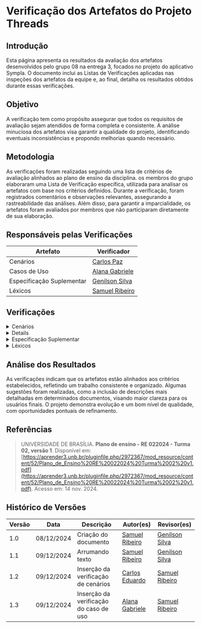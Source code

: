 # Verificação dos Artefatos do Projeto Threads

## Introdução

Esta página apresenta os resultados da avaliação dos artefatos desenvolvidos pelo grupo 08 na entrega 3, focados no projeto do aplicativo Sympla. O documento inclui as Listas de Verificações aplicadas nas inspeções dos artefatos da equipe e, ao final, detalha os resultados obtidos durante essas verificações.

## Objetivo

A verificação tem como propósito assegurar que todos os requisitos de avaliação sejam atendidos de forma completa e consistente. A análise minuciosa dos artefatos visa garantir a qualidade do projeto, identificando eventuais inconsistências e propondo melhorias quando necessário.

## Metodologia

As verificações foram realizadas seguindo uma lista de critérios de avaliação alinhados ao plano de ensino da disciplina. os membros do grupo elaboraram uma Lista de Verificação específica, utilizada para analisar os artefatos com base nos critérios definidos. Durante a verificação, foram registrados comentários e observações relevantes, assegurando a rastreabilidade das análises. Além disso, para garantir a imparcialidade, os artefatos foram avaliados por membros que não participaram diretamente de sua elaboração.

## Responsáveis pelas Verificações

| Artefato                  | Verificador                                        |
| ------------------------- | -------------------------------------------------- |
| Cenários                  | [Carlos Paz](https://github.com/dudupaz)           |
| Casos de Uso              | [Alana Gabriele](https://github.com/alanagabriele) |
| Especificação Suplementar | [Genilson Silva](https://github.com/GenilsonJrs)   |
| Léxicos                   | [Samuel Ribeiro](https://github.com/SamuelRicosta) |

## Verificações

<details>
  <summary>Cenários</summary>

  <!-- Técnicas de priorização  -->
  <h2>Lista de Verificação</h2>

  <div style="text-align: center;">
    <p><strong>Tabela 1: Lista de Verificação </strong></p>
  </div>

<table border="1">

   <tr>
        <th>Id</th>
        <th>Descrição</th>
        <th>Resposta</th>
        <th>Versão, Data e Hora da Avaliação</th>
        <th>Fonte</th>
   </tr>
   <tr>
        <td>1</td>
        <td>Os cenários descrevem claramente o objetivo da funcionalidade?</td>
        <td>Sim</td>
        <td>versão 1.0 - 09/12</td>
        <td><a href="https://aprender3.unb.br/pluginfile.php/2972471/mod_resource/content/2/ihc-ux-%20Personas.pdf">Fonte</a></td>
   </tr>
   <tr>
        <td>2</td>
        <td>Todos os atores e recursos necessários estão listados de forma adequada?</td>
        <td>Sim</td>
        <td>versão 1.0 - 09/12</td>
        <td><a href="https://aprender3.unb.br/pluginfile.php/2972471/mod_resource/content/2/ihc-ux-%20Personas.pdf">Fonte</a></td>
   </tr>
   <tr>
        <td>3</td>
        <td>Os cenários são descritos de forma sequencial e clara, com todos os passos necessários?</td>
        <td>Sim</td>
        <td>versão 1.0 - 09/12</td>
        <td><a href="https://aprender3.unb.br/pluginfile.php/2972471/mod_resource/content/2/ihc-ux-%20Personas.pdf">Fonte</a></td>
  </tr>
  <tr>
        <td>4</td>
        <td>As restrições e exceções estão corretamente indicadas no cenário?</td>
        <td>Sim</td>
        <td>versão 1.0 - 09/12</td>
        <td><a href="https://aprender3.unb.br/pluginfile.php/2972471/mod_resource/content/2/ihc-ux-%20Personas.pdf">Fonte</a></td>
  </tr>
    <tr>
        <td>5</td>
        <td>O tempo estimado para realizar o cenário está razoável e condiz com a experiência do usuário?</td>
        <td>Sim</td>
        <td>versão 1.0 - 09/12</td>
        <td><a href="https://aprender3.unb.br/pluginfile.php/2972471/mod_resource/content/2/ihc-ux-%20Personas.pdf">Fonte</a></td>
    </tr>
     <tr>
    <td>6</td>
    <td>Todas as páginas de priorização apresentam introdução, metodologia e referências?</td>
    <td>Sim</td>
    <td>versão 1.0 - 09/12	</td>
    <td>Diretriz metodológica utilizada no projeto</td>
  </tr>
  <tr>
    <td>7</td>
    <td>Todas as páginas do documento incluem um histórico de versões padronizado, com os nomes do autor e do revisor?</td>
    <td>Sim</td>
    <td>versão 1.0 - 09/12	</td>
    <td>Diretriz metodológica utilizada no projeto</td>
  </tr>

</table>

<h2>Verificação</h2>
<p>Nenhum problema foi encontrado de acordo com a lista de verificação aplicada.

</p>

<h2>Sugestões</h2>
<p>Nenhuma sugestão a ser apontada.
</p>

<h2>Gravação</h2>
<p>O vídeo pode ser visto direto no <a href="https://youtu.be/SswIZZ-0zuY?si=8SKw7gLXbQFqdH5t">YouTube.</a></p>

<div style="text-align: center;">
  <p>Vídeo 1 - Verificação de Cenários </p>
</div>

<iframe width="560" height="315" src="https://www.youtube.com/embed/SswIZZ-0zuY" title="YouTube video player" frameborder="0" allow="accelerometer; autoplay; clipboard-write; encrypted-media; gyroscope; picture-in-picture; web-share" referrerpolicy="strict-origin-when-cross-origin" allowfullscreen></iframe>

<p style="text-align: center; font-size: 14px;">
    Autor: <a href="https://github.com/dudupaz" target="_blank">Carlos Eduardo</a>
  </p>
</details>

<details>
  
  <!-- Técnicas de priorização  -->
  <h2>Lista de Verificação</h2>

  <div style="text-align: center;">
    <p><strong>Tabela 2: Lista de verificação - Casos de Uso </strong></p>
  </div>

<table border="1">
  <tr>
    <th>Número</th>
    <th>Critério</th>
    <th>Avaliação</th>
    <th>Fonte</th>
  </tr>
  <tr>
    <td>1</td>
    <td>O modelo é claro e objetivo?</td>
    <td>Sim</td>
    <td><span style="color: black;">Adaptado de:</span><a href="https://github.com/Requisitos-de-Software/2024.2-Bluesky/blob/main/docs/verificação/Grupo7/imagens/etapa3/1.png?raw?true"> SERRANO, Milene; SERRANO, Mauricio. Requisitos – Aula 13. Slide 15.</td>
  </tr>
  <tr>
    <td>2</td>
    <td>Cada caso de uso tem somente um fluxo principal?</td>
    <td>Sim</td>
    <td><span style="color: black;">Adaptado de:</span><a href="https://github.com/Requisitos-de-Software/2024.2-Bluesky/blob/main/docs/verificação/Grupo7/imagens/etapa3/2.png?raw?true"> SERRANO, Milene; SERRANO, Mauricio. Requisitos – Aula 13. Slide 15.</td>
  </tr>
   <tr>
    <td>3</td>
    <td>Os casos de uso possuem relacionamentos?</td>
    <td>Sim</td>
    <td><span style="color: black;">Adaptado de:</span><a href="https://github.com/Requisitos-de-Software/2024.2-Bluesky/blob/main/docs/verificação/Grupo7/imagens/etapa3/3.png?raw?true"> PIMENTEL, Andrey Ricardo. Projeto de Software Usando a UML. Apostila para Curso de Projeto de Sistemas Orientado a Objetos Usando a UML. Julho de 2007.</td>
  </tr>
   <tr>
    <td>4</td>
    <td>Cada caso de uso atende a uma necessidade funcional do sistema?</td>
    <td>Sim</td>
    <td><span style="color: black;">Adaptado de:</span><a href="https://github.com/Requisitos-de-Software/2024.2-Bluesky/blob/main/docs/verificação/Grupo7/imagens/etapa3/4.png?raw?true"> PIMENTEL, Andrey Ricardo. Projeto de Software Usando a UML. Apostila para Curso de Projeto de Sistemas Orientado a Objetos Usando a UML. Julho de 2007.</td>
  </tr>
  </tr>
  <tr>
    <td>5</td>
    <td>As ações estão indicadas com verbos no infinitivo?</td>
    <td>Incompleto</td>
    <td><span style="color: black;">Adaptado de:</span><a href="https://github.com/Requisitos-de-Software/2024.2-Bluesky/blob/main/docs/verificação/Grupo7/imagens/etapa3/5.png?raw?true"> SERRANO, Milene; SERRANO, Mauricio. Requisitos – Aula 13. Slide 13.</td>
  </tr>
   <tr>
    <td>6</td>
    <td>O caso de uso é representado como uma figura oval?</td>
    <td>Sim</td>
    <td><span style="color: black;">Adaptado de:</span><a href="https://github.com/Requisitos-de-Software/2024.2-Bluesky/blob/main/docs/verificação/Grupo7/imagens/etapa3/6.png?raw?true"> PIMENTEL, Andrey Ricardo. Projeto de Software Usando a UML. Apostila para Curso de Projeto de Sistemas Orientado a Objetos Usando a UML. Julho de 2007.</td>
  </tr>
</table>
<p style="text-align: center; font-size: 14px;">
    Autor: <a href="https://github.com/alanagabriele" target="_blank">Alana Gabriele</a>
</p>

<h2>Verificação</h2>
<p> O caso de uso "Suporte ao usuário" nao está indicada com verbo no infinitivo.

</p>

<h2>Sugestões</h2>
<p>Nenhuma sugestão a ser apontada.
</p>

<h2>Gravação</h2>
<p>O vídeo pode ser visto direto no <a href="https://youtu.be/h15xD6B-Ds4?si=S-MZmgM84O8EQwoF">YouTube.</a></p>

<div style="text-align: center;">
  <p>Vídeo 1 - Verificação caso de uso </p>
</div>

<iframe width="560" height="315" src="https://www.youtube.com/embed/h15xD6B-Ds4?si=aeVTmYFzLN1z9xKu" title="YouTube video player" frameborder="0" allow="accelerometer; autoplay; clipboard-write; encrypted-media; gyroscope; picture-in-picture; web-share" referrerpolicy="strict-origin-when-cross-origin" allowfullscreen></iframe>

<p style="text-align: center; font-size: 14px;">
    Autor: <a href="https://github.com/alanagabriele" target="_blank">Alana Gabriele</a>
</p>
</details>

<details>
  <summary>Especificação Suplementar</summary>

  <!-- Técnicas de priorização  -->
  <h2>Lista de Verificação</h2>

  <div style="text-align: center;">
    <p><strong>Tabela 3 - Especificação Suplementar </strong></p>
  </div>

<table border="1">
  <tr>
    <th>Número</th>
    <th>Critério</th>
    <th>Avaliação</th>
    <th>Fonte</th>
    <th>Autor</th>
  </tr>
  <tr>
    <td>1</td>
    <td>O documento define claramente os requisitos de usabilidade, incluindo tempos de treinamento e padrões a serem atendidos?</td>
    <td>Sim</td>
    <td>v1.0 - 09/12</td>
    <td>Genilson Silva</td>
  </tr>
  <tr>
    <td>2</td>
    <td>Os requisitos de confiabilidade especificam métricas como disponibilidade, MTBF e MTTR?</td>
    <td>Sim</td>
    <td>v1.0 - 09/12</td>
    <td>Genilson Silva</td>
  </tr>
  <tr>
    <td>3</td>
    <td>Os critérios de desempenho incluem tempos de resposta, taxa de transferência e capacidade do sistema?</td>
    <td>Sim</td>
    <td>v1.0 - 09/12</td>
    <td>Genilson Silva</td>
  </tr>
  <tr>
    <td>4</td>
    <td>As restrições de projeto abrangem limitações de design, ferramentas de desenvolvimento e linguagens de software?</td>
    <td>Sim</td>
    <td>v1.0 - 09/12</td>
    <td>Genilson Silva</td>
  </tr>
  <tr>
    <td>5</td>
    <td>Os requisitos de suportabilidade detalham padrões de codificação e acesso à manutenção?</td>
    <td>Sim</td>
    <td>v1.0 - 09/12</td>
    <td>Genilson Silva</td>
  </tr>
  <tr>
    <td>6</td>
    <td>O documento especifica as interfaces de usuário com clareza, detalhando comportamentos esperados?</td>
    <td>Sim</td>
    <td>v1.0 - 09/12</td>
    <td>Genilson Silva</td>
  </tr>
  <tr>
    <td>7</td>
    <td>As interfaces de hardware são descritas adequadamente, incluindo estrutura lógica e endereços físicos?</td>
    <td>Sim</td>
    <td>v1.0 - 09/12</td>
    <td>Genilson Silva</td>
  </tr>
  <tr>
    <td>8</td>
    <td>Os padrões aplicáveis são mencionados e detalhados na seção de requisitos do produto?</td>
    <td>Sim</td>
    <td>v1.0 - 09/12</td>
    <td>Genilson Silva</td>
  </tr>
  <tr>
    <td>9</td>
    <td>O documento identifica e descreve os requisitos de licenciamento?</td>
    <td>Sim</td>
    <td>v1.0 - 09/12</td>
    <td>Genilson Silva</td>
  </tr>
  <tr>
    <td>10</td>
    <td>As referências utilizadas no documento são listadas de forma adequada e completa?</td>
    <td>Sim</td>
    <td>v1.0 - 09/12</td>
    <td>Genilson Silva</td>
  </tr>
</table>

<p style="text-align: center; font-size: 14px;">
    Autor: <a href="https://github.com/GenilsonJrs" target="_blank">Genilson Silva</a>
  </p>

<h2>Verificação</h2>

<p> A lista de verificação foi aplicada ao grupo 8, responsável pela análise do aplicativo Sympla, no contexto da Especificação Suplementar. Após a revisão detalhada, constatou-se que não foram encontrados erros, indicando a conformidade dos requisitos suplementares documentados. </p>

<h2>Sugestões</h2>

<p> Não há sugestões a serem feitas, pois todos os aspectos analisados estão em conformidade com os critérios estabelecidos. O documento atende plenamente às expectativas e requisitos especificados. </p>

<h2>Gravação</h2>
<p>O vídeo pode ser visto direto no <a href="https://www.youtube.com/watch?v=Bdw2eMZospo">YouTube.</a></p>

<div style="text-align: center;">
  <p>Vídeo 3 - Especificação Sumplementar </p>
</div>

<iframe width="560" height="315" src="https://www.youtube.com/embed/Bdw2eMZospo?si=xCBOKDj54C0MOSKR" title="YouTube video player" frameborder="0" allow="accelerometer; autoplay; clipboard-write; encrypted-media; gyroscope; picture-in-picture; web-share" referrerpolicy="strict-origin-when-cross-origin" allowfullscreen></iframe>

<p style="text-align: center; font-size: 14px;">
    Autor: <a href="https://github.com/GenilsonJrs" target="_blank">Genilson Silva</a>
</p>
</details>

<details>
<summary>Léxicos</summary>

  <!-- Técnicas de priorização  -->
  <h2>Lista de Verificação</h2>

 <div style="text-align: center;">
    <p><strong>Tabela 4: Lista de Verificação</strong></p>

<table border="1">
    <tr>
        <th>Número</th>
        <th>O GitHub Pages possui:</th>
        <th>Avaliação</th>
        <th>Versão e Data da Última Avaliação</th>
        <th>Imagem de Referência</th>
    </tr>
    <tr>
        <td>1</td>
        <td>A referência bibliográfica da definição de léxicos foi incluída?</td>
        <td>Sim</td>
        <td>versão 1.0</td>
        <td>
            <a href="https://aprender3.unb.br/pluginfile.php/2972367/mod_resource/content/52/Plano_de_Ensino%20RE%20022024%20Turma%2002%20v1.pdf">Plano de ensino</a>
        </td>
    </tr>
    <tr>
        <td>2</td>
        <td>A foto ou trecho explicando o conceito de léxicos foi adicionada?</td>
        <td>Sim</td>
        <td>versão 1.0</td>
        <td>
            <a href="https://aprender3.unb.br/pluginfile.php/2972367/mod_resource/content/52/Plano_de_Ensino%20RE%20022024%20Turma%2002%20v1.pdf">Plano de ensino</a>
        </td>
    </tr>
    <tr>
        <td>3</td>
        <td>Os léxicos incluem a definição do usuário?</td>
        <td>Sim</td>
        <td>versão 1.0</td>
        <td>
            <a href="https://aprender3.unb.br/pluginfile.php/2972367/mod_resource/content/52/Plano_de_Ensino%20RE%20022024%20Turma%2002%20v1.pdf">Plano de ensino</a>
        </td>
    </tr>
    <tr>
        <td>4</td>
        <td>Há ligações ou conexões claras entre os léxicos?</td>
        <td>Sim</td>
        <td>versão 1.0</td>
        <td>
            <a href="https://aprender3.unb.br/pluginfile.php/2972367/mod_resource/content/52/Plano_de_Ensino%20RE%20022024%20Turma%2002%20v1.pdf">Plano de ensino</a>
        </td>
    </tr>
    <tr>
        <td>5</td>
        <td>Os léxicos utilizam a estrutura de dicionário (verbo, objeto, estado)?</td>
        <td>Sim</td>
        <td>versão 1.0</td>
        <td>
            <a href="https://aprender3.unb.br/pluginfile.php/2972367/mod_resource/content/52/Plano_de_Ensino%20RE%20022024%20Turma%2002%20v1.pdf">Plano de ensino</a>
        </td>
    </tr>
    <tr>
        <td>6</td>
        <td>A página de modelagem apresenta clareza e está organizada visualmente?</td>
        <td>Sim</td>
        <td>versão 1.0</td>
        <td>
            <a href="https://aprender3.unb.br/pluginfile.php/2972367/mod_resource/content/52/Plano_de_Ensino%20RE%20022024%20Turma%2002%20v1.pdf">Plano de ensino</a>
        </td>
    </tr>
</table>
 <p style="text-align: center; font-size: 14px;">
    Autor: <a href="https://github.com/SamuelRicosta" target="_blank">Samuel Ribeiro</a>
  </p>

<h2>Problemas</h2>
Nenhum problema foi encontrado de acordo com a lista de verificação aplicada.

<h2>Sugestões</h2>

Nenhuma sugestão a ser apontada.

<h2>Gravação</h2>

<p >O vídeo pode ser visto direto no <a href="https://youtu.be/k00YbZH6Tag">YouTube.</a></p>

<div style="text-align: center">
<p>Vídeo 4 - Verificação de Personas </p>
</div>

<iframe width="560" height="315" src="https://www.youtube.com/embed/k00YbZH6Tag?si=Z23EWIkKVvX8hHp8" title="YouTube video player" frameborder="0" allow="accelerometer; autoplay; clipboard-write; encrypted-media; gyroscope; picture-in-picture; web-share" referrerpolicy="strict-origin-when-cross-origin" allowfullscreen></iframe>

<p style="text-align: center; font-size: 14px;">
    Autor: <a href="https://github.com/SamuelRicosta" target="_blank">Samuel Ribeiro</a>
  </p>
</details>

## Análise dos Resultados

As verificações indicam que os artefatos estão alinhados aos critérios estabelecidos, refletindo um trabalho consistente e organizado. Algumas sugestões foram realizadas, como a inclusão de descrições mais detalhadas em determinados documentos, visando maior clareza para os usuários finais. O projeto demonstra evolução e um bom nível de qualidade, com oportunidades pontuais de refinamento.

## Referências

> UNIVERSIDADE DE BRASÍLIA. **Plano de ensino - RE 022024 - Turma 02, versão 1**. Disponível em: [https://aprender3.unb.br/pluginfile.php/2972367/mod_resource/content/52/Plano_de_Ensino%20RE%20022024%20Turma%2002%20v1.pdf](https://aprender3.unb.br/pluginfile.php/2972367/mod_resource/content/52/Plano_de_Ensino%20RE%20022024%20Turma%2002%20v1.pdf). Acesso em: 14 nov. 2024.

## Histórico de Versões

| **Versão** | **Data**   | **Descrição**                          | **Autor(es)**                                      | **Revisor(es)**                                    |
| ---------- | ---------- | -------------------------------------- | -------------------------------------------------- | -------------------------------------------------- |
| 1.0        | 08/12/2024 | Criação do documento                   | [Samuel Ribeiro](https://github.com/SamuelRicosta) | [Genilson Silva](https://github.com/GenilsonJrs)   |
| 1.1        | 09/12/2024 | Arrumando texto                        | [Samuel Ribeiro](https://github.com/SamuelRicosta) | [Genilson Silva](https://github.com/GenilsonJrs)   |
| 1.2        | 09/12/2024 | Inserção da verificação de cenários    | [Carlos Eduardo](https://github.com/dudupaz)       | [Samuel Ribeiro](https://github.com/SamuelRicosta) |
| 1.3        | 09/12/2024 | Inserção da verificação do caso de uso | [Alana Gabriele](https://github.com/alanagabriele) | [Samuel Ribeiro](https://github.com/SamuelRicosta) |
